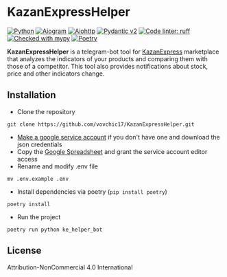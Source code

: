 KazanExpressHelper
===

[![Python](https://img.shields.io/endpoint?url=https://raw.githubusercontent.com/vovchic17/static/main/src/badges/python312.json)](https://www.python.org/)
[![Aiogram](https://img.shields.io/endpoint?url=https://raw.githubusercontent.com%2Fvovchic17%2Fstatic%2Fmain%2Fsrc%2Fbadges%2Faiogram341.json)](https://aiogram.dev/)
[![Aiohttp](https://img.shields.io/badge/aiohttp-v3.9.3-2c5bb4?logo=aiohttp)](https://docs.aiohttp.org/en/stable/)
[![Pydantic v2](https://img.shields.io/endpoint?url=https://raw.githubusercontent.com/pydantic/pydantic/main/docs/badge/v2.json)](https://pydantic.dev)
[![Code linter: ruff](https://camo.githubusercontent.com/18c26428c337f9d641fa09b629a3a03b514e8ac84b57974a0ed7d1b38e14e060/68747470733a2f2f696d672e736869656c64732e696f2f656e64706f696e743f75726c3d68747470733a2f2f7261772e67697468756275736572636f6e74656e742e636f6d2f61737472616c2d73682f727566662f6d61696e2f6173736574732f62616467652f76322e6a736f6e)](https://github.com/charliermarsh/ruff)
[![Checked with mypy](https://img.shields.io/endpoint?url=https://raw.githubusercontent.com/vovchic17/static/main/src/badges/mypy.json)](https://mypy-lang.org/)
[![Poetry](https://img.shields.io/endpoint?url=https://python-poetry.org/badge/v0.json)](https://python-poetry.org/)

**KazanExpressHelper** is a telegram-bot tool for [KazanExpress](https://kazanexpress.ru/) marketplace that analyzes the indicators of your products and comparing them with those of a competitor. This tool also provides notifications about stock, price and other indicators change.

## Installation

* Clone the repository
```
git clone https://github.com/vovchic17/KazanExpressHelper.git
```
* [Make a google service account](https://telegra.ph/Kak-sozdat-servisnyj-akkaunt-dlya-Google-Tablic-12-20) if you don't have one and download the json credentials
* Copy the [Google Spreadsheet](https://docs.google.com/spreadsheets/d/17SJAkJgNOnF84ZNQLk9Soq_2VM_3B0fXbBIj1Vma7kw/) and grant the service account editor access
* Rename and modify .env file
```
mv .env.example .env
```
* Install dependencies via poetry (`pip install poetry`)
```
poetry install
```
* Run the project
```
poetry run python ke_helper_bot
```

## License
Attribution-NonCommercial 4.0 International